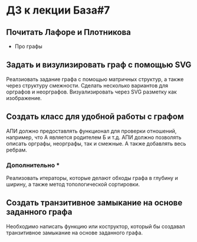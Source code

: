 # ДЗ к лекции База#7

## Почитать Лафоре и Плотникова

* Про графы

## Задать и визулизировать граф с помощью SVG

Реалзиовать задание графа с помощью матричных структур, а также через структуру смежности.
Сделать несколько вариантов для орграфов и неорграфов. Визуализировать через SVG разметку как изображение.

## Создать класс для удобной работы с графом

АПИ должно предоставлять функционал для проверки отношений, например, что А является родителем Б и т.д.
АПИ должно позволять описать орграфы, неорграфы, так и смежные. А также добавлять весь ребрам.

### Дополнительно *

Реализовать итераторы, которые делают обходы графа в глубину и ширину, а также метод топологической сортировки.

## Создать транзитивное замыкание на основе заданного графа

Необходимо написать функцию или коструктор, который бы создавал транзитивное замыкание на основе заданного графа.

